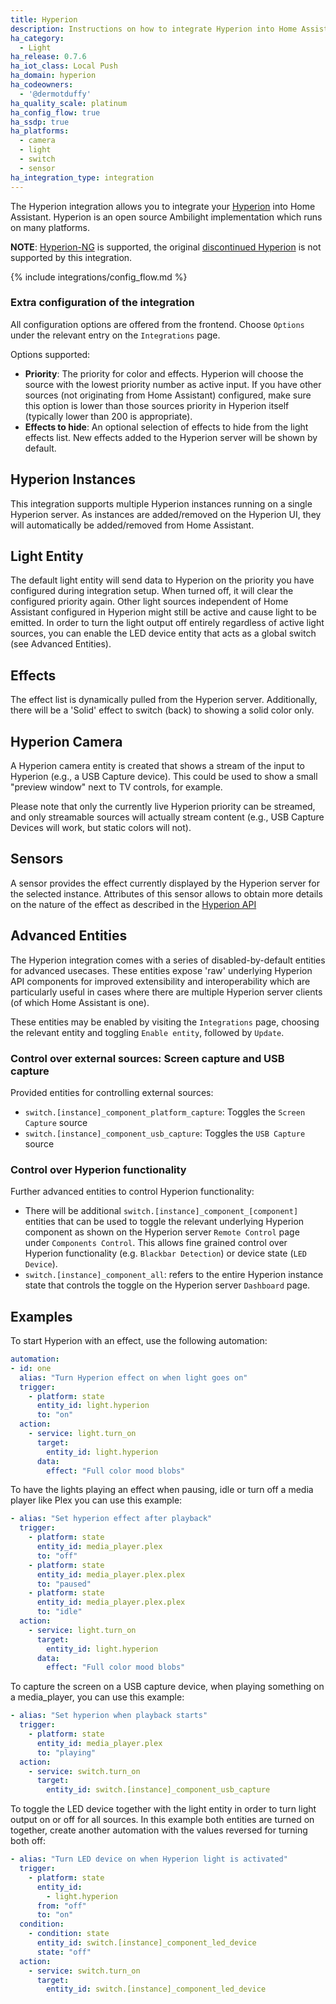```yaml
---
title: Hyperion
description: Instructions on how to integrate Hyperion into Home Assistant.
ha_category:
  - Light
ha_release: 0.7.6
ha_iot_class: Local Push
ha_domain: hyperion
ha_codeowners:
  - '@dermotduffy'
ha_quality_scale: platinum
ha_config_flow: true
ha_ssdp: true
ha_platforms:
  - camera
  - light
  - switch
  - sensor
ha_integration_type: integration
---
```


The Hyperion integration allows you to integrate your
[Hyperion](https://docs.hyperion-project.org/) into Home Assistant. Hyperion is
an open source Ambilight implementation which runs on many platforms.

**NOTE**: [Hyperion-NG](https://github.com/hyperion-project/hyperion.ng) is
supported, the original [discontinued Hyperion](https://github.com/hyperion-project/hyperion) is not supported by
this integration.

{% include integrations/config_flow.md %}

### Extra configuration of the integration

All configuration options are offered from the frontend. Choose `Options` under the
relevant entry on the `Integrations` page.

Options supported:
- **Priority**: The priority for color and effects. Hyperion will choose the source 
  with the lowest priority number as active input. If you have other sources (not 
  originating from Home Assistant) configured, make sure this option is lower than 
  those sources priority in Hyperion itself (typically lower than 200 is appropriate).
- **Effects to hide**: An optional selection of effects to hide from the light effects
  list. New effects added to the Hyperion server will be shown by default.

## Hyperion Instances

This integration supports multiple Hyperion instances running on a single Hyperion
server. As instances are added/removed on the Hyperion UI, they will automatically be
added/removed from Home Assistant.

## Light Entity

The default light entity will send data to Hyperion on the priority you have configured 
during integration setup. When turned off, it will clear the configured priority again. 
Other light sources independent of Home Assistant configured in Hyperion might still be 
active and cause light to be emitted. In order to turn the light output off entirely 
regardless of active light sources, you can enable the LED device entity that acts as 
a global switch (see Advanced Entities).

## Effects

The effect list is dynamically pulled from the Hyperion server. Additionally, there
will be a 'Solid' effect to switch (back) to showing a solid color only.

## Hyperion Camera

A Hyperion camera entity is created that shows a stream of the input to Hyperion (e.g., a
USB Capture device). This could be used to show a small "preview window" next to TV
controls, for example.

Please note that only the currently live Hyperion priority can be streamed, and only
streamable sources will actually stream content (e.g., USB Capture Devices will work, but
static colors will not).

## Sensors

A sensor provides the effect currently displayed by the Hyperion server for the selected instance. Attributes of this sensor allows to obtain more details on the nature of the effect as described in the [Hyperion API](https://docs.hyperion-project.org/en/json/ServerInfo.html#priorities)

## Advanced Entities

The Hyperion integration comes with a series of disabled-by-default entities for
advanced usecases. These entities expose 'raw' underlying Hyperion API components for
improved extensibility and interoperability which are particularly useful in cases where
there are multiple Hyperion server clients (of which Home Assistant is one).

These entities may be enabled by visiting the `Integrations` page, choosing the relevant
entity and toggling `Enable entity`, followed by `Update`.

### Control over external sources: Screen capture and USB capture

Provided entities for controlling external sources:

- `switch.[instance]_component_platform_capture`: Toggles the `Screen Capture` source
- `switch.[instance]_component_usb_capture`: Toggles the `USB Capture` source

### Control over Hyperion functionality

Further advanced entities to control Hyperion functionality:

- There will be additional `switch.[instance]_component_[component]` entities that can
  be used to toggle the relevant underlying Hyperion component as shown on the Hyperion
  server `Remote Control` page under `Components Control`. This allows fine grained 
  control over Hyperion functionality (e.g. `Blackbar Detection`) or device
  state (`LED Device`).
- `switch.[instance]_component_all`: refers to the entire Hyperion instance state that
  controls the toggle on the Hyperion server `Dashboard` page.

## Examples

To start Hyperion with an effect, use the following automation:

```yaml
automation:
- id: one
  alias: "Turn Hyperion effect on when light goes on"
  trigger:
    - platform: state
      entity_id: light.hyperion
      to: "on"
  action:
    - service: light.turn_on
      target:
        entity_id: light.hyperion
      data:
        effect: "Full color mood blobs"
```

To have the lights playing an effect when pausing, idle or turn off a media player like Plex you can use this example:

```yaml
- alias: "Set hyperion effect after playback"
  trigger:
    - platform: state
      entity_id: media_player.plex
      to: "off"
    - platform: state
      entity_id: media_player.plex.plex
      to: "paused"
    - platform: state
      entity_id: media_player.plex.plex
      to: "idle"
  action:
    - service: light.turn_on
      target:
        entity_id: light.hyperion
      data:
        effect: "Full color mood blobs"
```

To capture the screen on a USB capture device, when playing something on a media_player, you can use this example:

```yaml
- alias: "Set hyperion when playback starts"
  trigger:
    - platform: state
      entity_id: media_player.plex
      to: "playing"
  action:
    - service: switch.turn_on
      target:
        entity_id: switch.[instance]_component_usb_capture
```

To toggle the LED device together with the light entity in order to turn light output on or off for all sources. In this example both entities are turned on together, create another automation with the values reversed for turning both off:

```yaml
- alias: "Turn LED device on when Hyperion light is activated"
  trigger:
    - platform: state
      entity_id:
        - light.hyperion
      from: "off"
      to: "on"
  condition:
    - condition: state
      entity_id: switch.[instance]_component_led_device
      state: "off"
  action:
    - service: switch.turn_on
      target:
        entity_id: switch.[instance]_component_led_device
```
